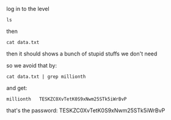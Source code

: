 log in to the level

```
ls

```
then 
```
cat data.txt
```
then it should shows a bunch of stupid stuffs we don't need

so we avoid that by:
```
cat data.txt | grep millionth
```
and get: 
```
millionth	TESKZC0XvTetK0S9xNwm25STk5iWrBvP
```
that's the password: TESKZC0XvTetK0S9xNwm25STk5iWrBvP
